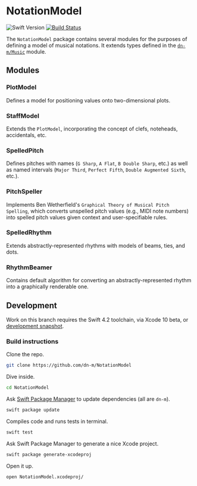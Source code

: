 # NotationModel

![Swift Version](https://img.shields.io/badge/Swift-4.2-brightgreen.svg)
[![Build Status](https://travis-ci.org/dn-m/NotationModel.svg?branch=master)](https://travis-ci.org/dn-m/NotationModel)

The `NotationModel` package contains several modules for the purposes of defining a model of musical notations. It extends types defined in the [`dn-m/Music`](https://github.com/dn-m/Music) module.

## Modules

### PlotModel

Defines a model for positioning values onto two-dimensional plots.

### StaffModel

Extends the `PlotModel`, incorporating the concept of clefs, noteheads, accidentals, etc.

### SpelledPitch

Defines pitches with names (`G Sharp`, `A Flat`, `B Double Sharp`, etc.) as well as named intervals (`Major Third`, `Perfect Fifth`, `Double Augmented Sixth`, etc.).

### PitchSpeller

Implements Ben Wetherfield's `Graphical Theory of Musical Pitch Spelling`, which converts unspelled pitch values (e.g., MIDI note numbers) into spelled pitch values given context and user-specifiable rules.

### SpelledRhythm

Extends abstractly-represented rhythms with models of beams, ties, and dots.

### RhythmBeamer

Contains default algorithm for converting an abstractly-represented rhythm into a graphically renderable one.

## Development

Work on this branch requires the Swift 4.2 toolchain, via Xcode 10 beta, or [development snapshot](https://swift.org/download/#snapshots).

### Build instructions

Clone the repo.

```Bash
git clone https://github.com/dn-m/NotationModel
```

Dive inside.

```Bash
cd NotationModel
```

Ask [Swift Package Manager](https://swift.org/package-manager/) to update dependencies (all are `dn-m`).

```Bash
swift package update
```

Compiles code and runs tests in terminal.

```Bash
swift test
```

Ask Swift Package Manager to generate a nice Xcode project.

```Bash
swift package generate-xcodeproj
```

Open it up.

```Bash
open NotationModel.xcodeproj/
```